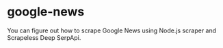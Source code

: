 # google-news
You can figure out how to scrape Google News using Node.js scraper and Scrapeless Deep SerpApi.
